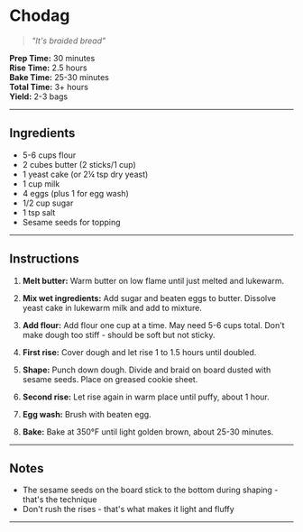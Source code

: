 # Chodag
> *"It's braided bread"*

**Prep Time:** 30 minutes  
**Rise Time:** 2.5 hours  
**Bake Time:** 25-30 minutes  
**Total Time:** 3+ hours  
**Yield:** 2-3 bags

---

## Ingredients
- 5-6 cups flour
- 2 cubes butter (2 sticks/1 cup)
- 1 yeast cake (or 2¼ tsp dry yeast)
- 1 cup milk
- 4 eggs (plus 1 for egg wash)
- 1/2 cup sugar
- 1 tsp salt
- Sesame seeds for topping

---

## Instructions
1. **Melt butter:** Warm butter on low flame until just melted and lukewarm.

2. **Mix wet ingredients:** Add sugar and beaten eggs to butter. Dissolve yeast cake in lukewarm milk and add to mixture.

3. **Add flour:** Add flour one cup at a time. May need 5-6 cups total. Don't make dough too stiff - should be soft but not sticky.

4. **First rise:** Cover dough and let rise 1 to 1.5 hours until doubled.

5. **Shape:** Punch down dough. Divide and braid on board dusted with sesame seeds. Place on greased cookie sheet.

6. **Second rise:** Let rise again in warm place until puffy, about 1 hour.

7. **Egg wash:** Brush with beaten egg.

8. **Bake:** Bake at 350°F until light golden brown, about 25-30 minutes.

---

## Notes
- The sesame seeds on the board stick to the bottom during shaping - that's the technique
- Don't rush the rises - that's what makes it light and fluffy

---
